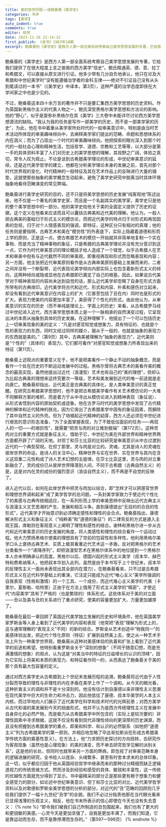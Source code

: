 ```yaml
---
title: 美的哲学历程——读鲍桑葵《美学史》
categories: 书评
tags: [美学]
auto_indent: true
comments: true
editor: 皎然
date: 2023-11-16 22:14:12
first_publish: 《读书》1987年10期
excerpt: 鲍桑葵的《美学史》是西方人第一部全面系统考察自己美学思想发展的专著，它给我们提供了在很大程度上言之凿凿的西方美学“信史”。鲍氏精通英、德、意、拉丁和希腊文，可以直接从原文进行引证。他多少带有几分自负地承认，他只在论及大希腊和中世纪美学时“没有能遵循治学者的金科玉律——绝对不引证自己没有从头到尾读过的一本书”（《美学史》中译本，第3页），这种严谨的治学态度即侠在大学间家之中也是少见的。
---
```

鲍桑葵的《美学史》是西方人第一部全面系统考察自己美学思想发展的专著，它给我们提供了在很大程度上言之凿凿的西方美学“信史”。鲍氏精通英、德、意、拉丁和希腊文，可以直接从原文进行引证。他多少带有几分自负地承认，他只在论及大希腊和中世纪美学时“没有能遵循治学者的金科玉律——绝对不引证自己没有从头到尾读过的一本书”（《美学史》中译本，第3页），这种严谨的治学态度即侠在大学间家之中也是少见的。

不过，鲍桑葵这本四十余万言的著作并不只是要汇集西方美学思想的历史资料。作为英国新黑格尔主义的代表人物之一，鲍氏深受黑格尔美学思想和方法论的影响。他的“野心”，似乎是耍弥补黑格尔在其《美学》三大卷中未能详尽讨论西方美学思想源流的缺陷。“我认为我的任务是写作一部美学的历史，而不是一部美学家的历史”，为此，他在书中着重从美学家所处时代的一般审美意识中，特别是由当时艺术活动所体现的审美趣味倾向中，去阐释美学家们提出的范畴、命题和思想体系的内在涵义；而为了凸现出一个时代的审美趣味倾向，他把探索的眼光深入到那个时代的一般社会心理和精神生活，包括哲学、道德、宗教和工艺等等，以大部分是第一手的具体资料丰富了人们对历史上的美学思想的理解，其视野之广阔，体验之真切，常令人叹为观止。不论是谈到古希腊美学理论的形成，中世纪审美意识的延续，还是近代美学哲学的建立，他都在分析美学理论本身的发展之前，首先对那个时代世界观的变化、时代精神的一般特征及其在艺术作品上的反映进行大量的铺垫，这就使那些抽象的美学概念生动起来，避免了美学史研究中脱离当时具体环境抽象地看待范畴演变的常见弊端。

鲍桑葵进行美学史研究的目的，还不只是将美学思想的历史发展“纯客观地”陈述出来。他不仅是一个著名的美学史家，而且是一个名副其实的美学家，美学史只是他的整个美学思想中的一部分。他的美学史给他关于美的全面定义提供了历史的证据，这个定义在他看来应该而且可以囊括古典美和近代美的理解。他认为，一般人把古典美的基础归于形式主义的模仿论，而把近代美学的特点归于对形式和再现因素的忽视，归于对个人情感表现的强调，即特征，这种区分只有相对的真理；他的任务则是要指明，古典艺术和美在“模仿性”的外表底下，实际上隐藏着道德和形而上学的原则，正是这一点，使古希腊艺术的模仿一开始就并非简单地复制一个实在事物、而是充当了精神事物的象征，只是希腊的古典美学理论并没有充分意识到这一点，它作为时代审美意识的理论概括才给人造成了一个错觉，似乎古希腊人在艺术和审美中抱有与近代截然不同的审美观，即重视再现和形式而忽略表现和内容；另一方面，他主张把近代审美原则看作是从古典审美原则基础上发展而来的，二者之间并没有一个断裂带，近代表现论美学倾向内部实际上也包含着新形式主义的倾向，这两种倾向或隐或显地在古希腊即已奠定了自己的根基。因此，如果说古代美学对于精神表现的内容尚未达到自觉的话，那么近代美学却忽略了自身在形式方面所带有的古典烙印。近代美学将古代和近代、形式和内容、朴素和感伤对立起来，却没有看到近代审美意识在内容上的扩大（它甚至包括了丑在内）同时也是形式的扩大。表现力使美的内容更加丰富了，美获得了个性化的形式。由此他认为，从审美意识的实在的历史（而不单纯是理论上、字面上的历史）来看，从古希腊罗马经过中世纪进入近代，西方美学思想本质上是一个一脉相承的自然演变过程，它呈现出决的本质从抽象到具体的历史发展。在这种理解下，他提出了一个可以包括历史上一切审美现象的美的定义：“凡是对感官知觉或想象力，具有特征的、也就是个性的表现力的东西，同时又经过同样的媒介，服从于一般的、也就是抽象的表现力的东西就是美的。”（第9页）其中，古典美被理解为“抽象的表现力”，近代美则是“个性的”（具体的）表现力，它们都可看作“对感官知觉或想象力所表现出来的特征（第11页）。

鲍桑葵上述观点的重要意义在于，他不是把美看作一个静止不动的抽象概念，而是看作一个处在历史的不断运动发展中的过程。黑格尔曾将古典艺术的美看作美的概念的最高实现，虽然他提出过近代（浪漫型）艺术也有自己的“美的理想”，但却认为比起古典美的理想来这终究要次一等级，艺术和美发展到近代的唯一前途就是走向衰亡。鲍桑葵却指出，近代美正是古典美的具体化，是人类审美意识的真正觉醒。在研究古希腊美学思想时，他不是把古希腊美学看作有关艺术模仿论的一大堆不同解释方案的堆积，而是着力于从中寻出从模仿论进入到精神表现（象征说）、从形式省悟到内容的原始契机或迹象。他在古罗马时代的美学思想中发现了古代精神的解体和近代精神的朕兆，因为它突出了古希腊美学中固有的象征因素，而摒除了其中自然主义的外壳。但为了培植起近代精神的幼芽，西方人还必须在中世纪进行艰苦的意识形态准备，“为了全面掌握表现，为了不致低估面前的任务——再现人的一切——的艰巨性”，就需要“把灵与肉的对立推到极端”（第172页）。这种灵肉对立的重要方式就是象征主义，借助于它，中世纪为美在外部世界和精神世界两方面都开辟了广阔的天地。对但丁和莎士比亚的比较研究是审美意识从中古过渡到近代的一个典型契祝。在但丁那里，灵与肉是对立的。灵魂，尤其是诗人的灵魂在彼岸世界的命运，是诗人的关注中心，精神世界与实在世界、实在世界与其内在含义这双重二元性构成了诗人艺术幻想的主旋律。在莎士比亚这里，灵与肉的对立重新融合了，灵的成份已从彼岸世界降落到人间，不同于古希腊（古典自然主义）的是，这是对内在灵的成份的强烈意识（浪谈自然主义），而不再是不自觉的反映了。

进入近代以后，如何在此岸世界中把灵与肉加以综合，即“怎样才可以把感官世界和理想世界调和起来”成了美学哲学的总问题。一系封美学家致力于使近代个性化了的美感与古典传统相适应，在一系列形而上学的审美思辨中反映出近代古典主义与浪漫主义文艺思潮的产生、发展和相互斗争。直到康德提出“无目的的合目的性形式”，近代美学才开始意识到必须确定感性和理性的会合点。鲍桑葵指出，康德解决形式主义和象征主义（“纯粹美”和“道德的象征”）的二律背反的方式是遁入主观王国，席勒则在客观意义上阐明了理性和感性的结合。谢林和黑格尔进一步从古代和近代审美意识的历史发展的角度，将人类感性和理性的综合看作一个运动过程。他大力赞扬黑格尔使美的理想具有了空前的包容性和多样性，他利用黑格尔美学口头上褒扬古典艺术、实质上极其看重近代艺术这一矛盾，反对把黑格尔的艺术分类看作一个“递降序列”，却把浪漫型艺术在黑格尔体系中的地位提到一个黑格尔本人亦未明确承认的高度。黑格尔以后，德国兴起的形式主义美学（叔本华、赫巴特和费希纳等人，他把叔本华划入此列，虽然是由于本书写于上个世纪末，叔本华的反理性主义一面尚未表现出其全部内在潜力），在鲍桑葵看来，只不过是古希腊形式主义在近代科学基础上的重演，它注定只能成为近代“唯心主义”美学所强调的自我表现（性格和激情）的一个工具、一个成份，而近代难心主义美学的代表（卡里尔，夏斯勒、哈特里）正由于在方法上借用了形式主义美学的“精密”，才使近代“内容美学”具有了严格的（也是繁琐的）体系形式。这些体系对于美的对立面——丑以及美与丑的关系进行了重点研究，使美的容量更加扩大、力量更加雄厚了。

鲍桑葵在最后一章回顾了英国近代美学独立发展的历史和环境条件，他在英国美学家罗斯金等人身上看到了近代美学的内容和表现（他常把“表现”理解为形式上的，这与通常理解的“表现主义”不同）的新的综合。罗斯金从艺术创造中“物我同一”的美感体验出发，把近代个性化原则（特征）扩展到自然美上去，使之从一种艺术手法上升为一种美学世界观，鲍桑葵从这种对美感体验的执着和扩张上看到了近代美学的前途和希望。他特别看重罗斯金关于“深刻的想象”（不同于随意幻想，而是充满激情的想象）的观点，认为这是“对美当中的特征的日益增长的认识的顶峰”，因为它实际上将美和本质的表现力、和特征看作同一的，从而表达了鲍桑葵关于美的那个具有最大包容量的定义。

通过对西方美学史从古希腊到上个世纪末发展历程的追溯，鲍桑葵将近代由于人性分裂而导致的理性与非理性的内在矛盾在美学上作了一个调和。从今天的眼光看，这种折衷主义的调和并不是十分深刻的。他没有估计到自康德以来非理性主义思潮在现代美学中巨大的生命力和冲击力，因此他低估了康德、叔本华美学的人本主义内核，而过早地向人们展示了近代美学在科学和技术时代的光辉前景；对西方美学从古代和谐的美发展到今天的扭曲形式，他并不认为是西方传统理性主义在发展中自身异化的必然产物，而是极力从古希腊美学中所包含的（实际上是较次要的）非理性因素中寻求根据，这就不仅没有看到现代非理性倾向的更深厚的历史渊源，而且没有把握到古希腊美学的重点，即美和科学、和认识的必然联系（如他把“道德主义”列为古希腊美学的第一原则，并相应地忽略了毕达哥拉斯派在形成古希腊美学传统方面的奠基性意义）。在方法上，他“力求把历史探讨的方向扭转，去研究作为客观现象（虽然也是心理现象）的美的演变，而不单去研究哲学见解的派别关系”，这是他的长处，但同时也就带来另一方面的弊病，即忽视了对审美范畴本身的逻辑进展的研究，全书给人以庞杂、头绪繁多、甚至有时舍本求末的总体印象。这一切，似乎都应归因于他从英国经验哲学中继承而来的那种过分精细而缺乏逻辑透视力的传统思维方式。然而涉及到经验和感受的具体、敏锐和丰富性，这一传统的优越性方面就充分得到了显示。书中最精采的部分正是那些更有赖于想象力和健全感受力的部分，如论述中世纪审美意识、但丁和莎士比亚的对比、近代美学哲学资料以及对歌德和罗斯金美学思想的分析的部分，对近代的“丑”范畴的回顾则几乎给我们提供了一幅十九世纪“丑学”的全貌。我们不必过分指责他那在当代眼光看来已显得浅薄的乐观主义，相反，他在书末所表示的信心即使在今天也没有失去意义：
{% note %}
“即令我们被我们自己所制造的丑包围起来，我们也有了更大的和更锐敏的美感。···心灵今天是更加坚强了，自我是更加丰满了，而我们知道，它是靠运动而生存，而不是靠停滞而生存的。”（第597—598页）
{% endnote %}
